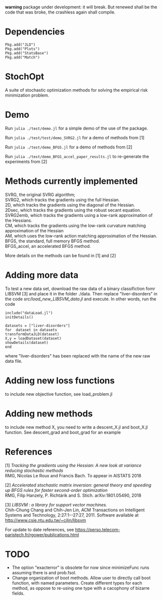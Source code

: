 **warning** package under development: it will break. But renewed shall be the code that was broke, the crashless again shall compile.

# Dependencies

```
Pkg.add("JLD")
Pkg.add("Plots")
Pkg.add("StatsBase")
Pkg.add("Match")
```

# StochOpt
A suite of stochastic optimization methods for solving the empirical risk minimization problem.  <br>


# Demo
Run   ```julia ./test/demo.jl``` for a simple demo of the use of the package.

Run
```julia ./test/test/demo_SVRG2.jl```
for a demo of methods from [1]

Run
```julia ./test/demo_BFGS.jl```
for a demo of methods from [2]

Run
```julia ./test/demo_BFGS_accel_paper_results.jl```
to re-generate the experiments from [2]

# Methods currently implemented 

SVRG, the original SVRG algorithm; <br>
SVRG2, which tracks the gradients using the full Hessian. <br>
2D, which tracks the gradients using the diagonal of the Hessian. <br>
2Dsec, which tracks the gradients using the robust secant equation. <br>
SVRG2emb, which tracks the gradients using a low-rank approximation of the Hessians. <br>
CM, which tracks the gradients using the low-rank curvature matching approximation of the Hessian <br>
AM, which uses the low-rank action matching approximation of the Hessian. <br>
BFGS, the standard, full memory BFGS method. <br>
BFGS_accel, an accelerated BFGS method. <br>

More details on the methods can be found in [1] and [2] <br>


# Adding more data
To test a new data set, download the raw data of a binary classifiction fomr LIBSVM [3] and place it in the folder ./data. 
Then replace "liver-disorders" in the code *src/load_new_LIBSVM_data.jl* and execute. In other words, run the code 

```
include("dataLoad.jl")
initDetails()

datasets = ["liver-disorders"]  
for  dataset in datasets
transformDataJLD(dataset)
X,y = loadDataset(dataset) 
showDetails(dataset)
end
```
where "liver-disorders" has been replaced with the name of the new raw data file.

# Adding new loss functions
to include new objective function, see load_problem.jl

# Adding new methods
to include new method X, you need to write a descent_X.jl and boot_X.jl function. See descent_grad and boot_grad for an example

# References

[1]  *Tracking the gradients using the Hessian: A new look at variance reducing stochastic methods* <br>
RMG, Nicolas Le Roux and Francis Bach.
To appear in AISTATS 2018 

[2] *Accelerated stochastic matrix inversion: general theory and speeding up BFGS rules for faster second-order optimization* <br>
RMG, Filip Hanzely, P. Richtárik and S. Stich.
arXiv:1801.05490, 2018 

[3]  *LIBSVM : a library for support vector machines.* <br>
Chih-Chung Chang and Chih-Jen Lin, ACM Transactions on Intelligent Systems and Technology, 2:27:1--27:27, 2011. <bf>
  Software available at http://www.csie.ntu.edu.tw/~cjlin/libsvm 

For update to date references, see https://perso.telecom-paristech.fr/rgower/publications.html

# TODO
* The option "exacterror" is obsolete for now since minimizeFunc runs assuming there is and prob.fsol.
* Change organization of boot methods. Allow user to directly call boot function, with named parameters. Create different types for each method, as oppose to re-using one type with a cacophony of bizarre fields. 
